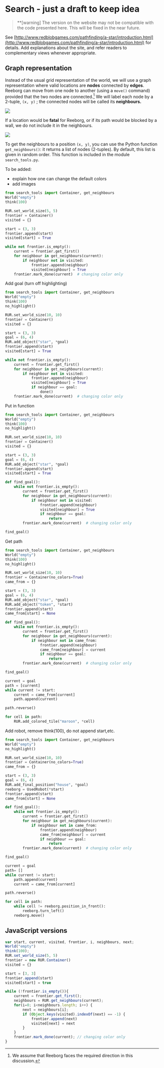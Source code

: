 # Search - just a draft to keep idea

> \*\*\[warning\] The version on the website may not be compatible with the code presented here. This will be fixed in the near future.

See [http://www.redblobgames.com/pathfinding/a-star/introduction.html](http://www.redblobgames.com/pathfinding/a-star/introduction.html) for details. Add explanations about the site, and refer readers to complementary views whenever appropriate.

## Graph representation

Instead of the usual grid representation of the world, we will use a graph representation where valid locations are **nodes** connected by **edges**. Reeborg can move from one node to another \(using a `move()` command\) provided that the two nodes are connected.[^1] We will label each node by a 2-tuple, `(x, y)` ; the connected nodes will be called its **neighbours.**

![](/assets/graph1.png)

If a location would be **fatal** for Reeborg, or if its path would be blocked by a wall, we do not include it in the neighbours.

![](/assets/graph2.png)

To get the neighbours to a position `(x, y)`, you can use the Python function `get_neighbours()`: it returns a list of nodes \(2-tuples\). By default, this list is given in random order. This function is included in the module `search_tools.py`.





To be added:

* explain how one can change the default colors
* add images

```py
from search_tools import Container, get_neighbours
World("empty")
think(100)

RUR.set_world_size(5, 5)
frontier = Container()
visited = {}

start = (3, 3)
frontier.append(start)
visited[start] = True

while not frontier.is_empty():
    current = frontier.get_first()
    for neighbour in get_neighbours(current):
        if neighbour not in visited:
            frontier.append(neighbour)
            visited[neighbour] = True
    frontier.mark_done(current)  # changing color only
```

Add goal \(turn off highlighting\)

```py
from search_tools import Container, get_neighbours
World("empty")
think(100)
no_highlight()

RUR.set_world_size(10, 10)
frontier = Container()
visited = {}

start = (3, 3)
goal = (6, 4)
RUR.add_object("star", *goal)
frontier.append(start)
visited[start] = True

while not frontier.is_empty():
    current = frontier.get_first()
    for neighbour in get_neighbours(current):
        if neighbour not in visited:
            frontier.append(neighbour)
            visited[neighbour] = True
            if neighbour == goal:
                done()
    frontier.mark_done(current)  # changing color only
```

Put in function

```py
from search_tools import Container, get_neighbours
World("empty")
think(100)
no_highlight()

RUR.set_world_size(10, 10)
frontier = Container()
visited = {}

start = (3, 3)
goal = (6, 4)
RUR.add_object("star", *goal)
frontier.append(start)
visited[start] = True

def find_goal():
    while not frontier.is_empty():
        current = frontier.get_first()
        for neighbour in get_neighbours(current):
            if neighbour not in visited:
                frontier.append(neighbour)
                visited[neighbour] = True
                if neighbour == goal:
                    return
        frontier.mark_done(current)  # changing color only

find_goal()
```

Get path

```py
from search_tools import Container, get_neighbours
World("empty")
think(100)
no_highlight()

RUR.set_world_size(10, 10)
frontier = Container(no_colors=True)
came_from = {}

start = (3, 3)
goal = (6, 4)
RUR.add_object("star", *goal)
RUR.add_object("token", *start)
frontier.append(start)
came_from[start] = None

def find_goal():
    while not frontier.is_empty():
        current = frontier.get_first()
        for neighbour in get_neighbours(current):
            if neighbour not in came_from:
                frontier.append(neighbour)
                came_from[neighbour] = current
                if neighbour == goal:
                    return
        frontier.mark_done(current)  # changing color only

find_goal()

current = goal 
path = [current]
while current != start: 
    current = came_from[current]
    path.append(current)

path.reverse()

for cell in path:
    RUR.add_colored_tile("maroon", *cell)
```

Add robot, remove think\(100\), do not append start,etc.

```py
from search_tools import Container, get_neighbours
World("empty")
no_highlight()

RUR.set_world_size(10, 10)
frontier = Container(no_colors=True)
came_from = {}

start = (3, 3)
goal = (6, 4)
RUR.add_final_position("house", *goal)
reeborg = UsedRobot(*start)
frontier.append(start)
came_from[start] = None

def find_goal():
    while not frontier.is_empty():
        current = frontier.get_first()
        for neighbour in get_neighbours(current):
            if neighbour not in came_from:
                frontier.append(neighbour)
                came_from[neighbour] = current
                if neighbour == goal:
                    return
        frontier.mark_done(current)  # changing color only

find_goal()

current = goal 
path= []
while current != start: 
    path.append(current)
    current = came_from[current]

path.reverse()

for cell in path:
    while cell != reeborg.position_in_front():
        reeborg.turn_left()
    reeborg.move()
```

## JavaScript versions

```js
var start, current, visited, frontier, i, neighbours, next;
World("empty")
think(100);
RUR.set_world_size(5, 5)
frontier = new RUR.Container()
visited = {}

start = [3, 3]
frontier.append(start)
visited[start] = true

while (!frontier.is_empty()){
    current = frontier.get_first();
    neighbours = RUR.get_neighbours(current);
    for(i=0; i<neighbours.length; i++) {
        next = neighbours[i];
        if (Object.keys(visited).indexOf(next) == -1) {
            frontier.append(next)
            visited[next] = next
        }
    }
    frontier.mark_done(current); // changing color only
}
```

[^1]: We assume that Reeborg faces the required direction in this discussion.

